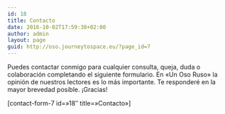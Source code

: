 ```yaml
---
id: 18
title: Contacto
date: 2016-10-02T17:59:38+02:00
author: admin
layout: page
guid: http://oso.journeytospace.eu/?page_id=7
---
```

Puedes contactar conmigo para cualquier consulta, queja, duda o colaboración completando el siguiente formulario. En «Un Oso Ruso» la opinión de nuestros lectores es lo más importante. Te responderé en la mayor brevedad posible. ¡Gracias!

[contact-form-7 id=»18&#8243; title=»Contacto»]